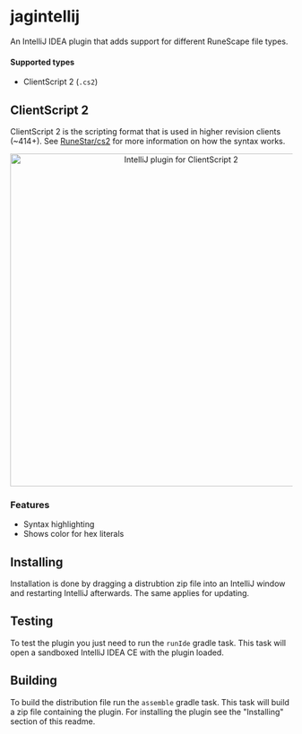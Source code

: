 # jagintellij

An IntelliJ IDEA plugin that adds support for different RuneScape file types.

#### Supported types
- ClientScript 2 (`.cs2`)

## ClientScript 2
ClientScript 2 is the scripting format that is used in higher revision clients 
(~414+). See [RuneStar/cs2](https://github.com/RuneStar/cs2#readme) for more 
information on how the syntax works.

<p align="center">
  <img src="https://gitlab.com/neptune-ps/jagintellig/raw/master/images/cs2.png" 
       width="594" alt="IntelliJ plugin for ClientScript 2"/>
</p>

### Features
- Syntax highlighting
- Shows color for hex literals

## Installing
Installation is done by dragging a distrubtion zip file into an IntelliJ window
and restarting IntelliJ afterwards. The same applies for updating.

## Testing
To test the plugin you just need to run the `runIde` gradle task. This task
will open a sandboxed IntelliJ IDEA CE with the plugin loaded.

## Building
To build the distribution file run the `assemble` gradle task. This task will
build a zip file containing the plugin. For installing the plugin see the 
"Installing" section of this readme.

